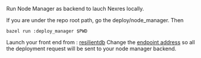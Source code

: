 Run Node Manager as backend to lauch Nexres locally. 

If you are under the repo root path, go the deploy/node_manager.
Then
```
bazel run :deploy_manager $PWD
```

Launch your front end from : [resilientdb](https://github.com/resilientdb/resilientdb.github.io/tree/nexres)
Change the [endpoint address](https://github.com/resilientdb/resilientdb.github.io/blob/nexres/src/api/endpoint.ts#L22) so all the deployment request will be sent to your node manager backend.
